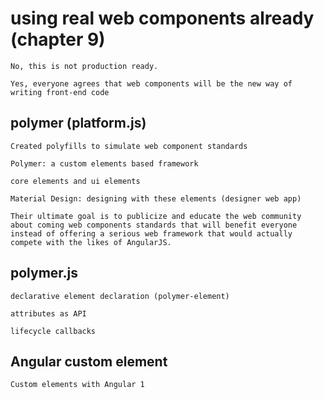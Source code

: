 # using real web components already (chapter 9)

	No, this is not production ready. 
	
	Yes, everyone agrees that web components will be the new way of writing front-end code

## polymer (platform.js)

	Created polyfills to simulate web component standards
	
	Polymer: a custom elements based framework
	
	core elements and ui elements
	
	Material Design: designing with these elements (designer web app)
	
	Their ultimate goal is to publicize and educate the web community about coming web components standards that will benefit everyone instead of offering a serious web framework that would actually compete with the likes of AngularJS.
	
## polymer.js

	declarative element declaration (polymer-element)
	
	attributes as API
	
	lifecycle callbacks
	
## Angular custom element

	Custom elements with Angular 1
	